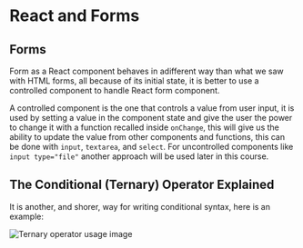 # React and Forms

## Forms

Form as a React component behaves in adifferent way than what we saw with HTML forms, all because of its initial state, it is better to use a controlled component to handle React form component.

A controlled component is the one that controls a value from user input, it is used by setting a value in the component state and give the user the power to change it with a function recalled inside `onChange`, this will give us the ability to update the value from other components and functions, this can be done with `input`, `textarea`, and `select`. For uncontrolled components like `input type="file"` another approach will be used later in this course. 

## The Conditional (Ternary) Operator Explained

It is another, and shorer, way for writing conditional syntax, here is an example:

![Ternary operator usage image](https://i.pinimg.com/originals/ca/e9/e7/cae9e76d9b34f39c07a238665607d0f6.png)